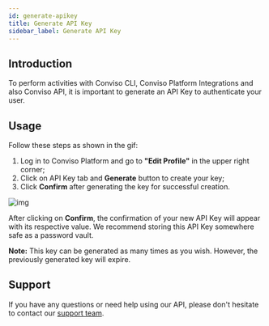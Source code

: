 ```yaml
---
id: generate-apikey
title: Generate API Key
sidebar_label: Generate API Key
---
```


## Introduction
To perform activities with Conviso CLI, Conviso Platform Integrations and also Conviso API, it is important to generate an API Key to authenticate your user. 

## Usage
Follow these steps as shown in the gif:

1. Log in to Conviso Platform and go to **"Edit Profile"** in the upper right corner;
2. Click on API Key tab and **Generate** button to create your key;
3. Click **Confirm** after generating the key for successful creation.

<div style={{textAlign: 'center'}}>

![img](../../static/img/cli-overview2.gif)

</div>

After clicking on **Confirm**, the confirmation of your new API Key will appear with its respective value. We recommend storing this API Key somewhere safe as a password vault.

**Note:** This key can be generated as many times as you wish. However, the previously generated key will expire.

## Support
If you have any questions or need help using our API, please don't hesitate to contact our [support team](mailto:support@convisoappsec.com).
